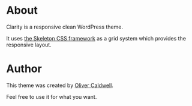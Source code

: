 # About

Clarity is a responsive clean WordPress theme.

It uses [the Skeleton CSS framework](http://www.getskeleton.com/) as a grid system which provides the responsive layout.

# Author

This theme was created by [Oliver Caldwell](http://olivercaldwell.co.uk/).

Feel free to use it for what you want.